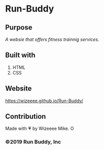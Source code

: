 # Run-Buddy

## Purpose
*A websie that offers fitness trainnig services.*

## Built with
1. HTML
2. CSS

## Website
https://wizeeee.github.io/Run-Buddy/

## Contribution
Made with 💗 by Wizeeee Mike. O

### ©️2019 Run Buddy, Inc
